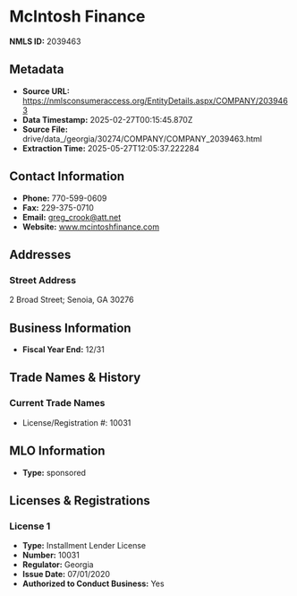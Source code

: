 # McIntosh Finance

**NMLS ID:** 2039463

## Metadata
- **Source URL:** https://nmlsconsumeraccess.org/EntityDetails.aspx/COMPANY/2039463
- **Data Timestamp:** 2025-02-27T00:15:45.870Z
- **Source File:** drive/data_/georgia/30274/COMPANY/COMPANY_2039463.html
- **Extraction Time:** 2025-05-27T12:05:37.222284

## Contact Information
- **Phone:** 770-599-0609
- **Fax:** 229-375-0710
- **Email:** greg_crook@att.net
- **Website:** www.mcintoshfinance.com

## Addresses
### Street Address
2 Broad Street; Senoia, GA 30276

## Business Information
- **Fiscal Year End:** 12/31

## Trade Names & History
### Current Trade Names
- License/Registration #: 10031

## MLO Information
- **Type:** sponsored

## Licenses & Registrations

### License 1
- **Type:** Installment Lender License
- **Number:** 10031
- **Regulator:** Georgia
- **Issue Date:** 07/01/2020
- **Authorized to Conduct Business:** Yes
